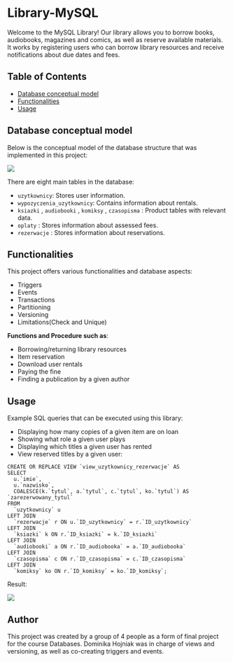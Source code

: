 # Library-MySQL

Welcome to the MySQL Library! Our library allows you to borrow books, audiobooks, magazines and comics, as well as reserve available materials. It works by registering users who can borrow library resources and receive notifications about due dates and fees.

## Table of Contents
- [Database conceptual model](#database-conceptual-model)
- [Functionalities](#functionalities)
- [Usage](#usage)

## Database conceptual model

Below is the conceptual model of the database structure that was implemented in this project:

<img src="https://github.com/dominikahojniak/Library-SQL/assets/122748213/568c8012-fdfa-46e7-8fd1-1567a1d06050" width=”50%” height=”50%”></img>

There are eight main tables in the database:
- `uzytkownicy`: Stores user information.
- `wypozyczenia_uzytkownicy`: Contains information about rentals.
- `ksiazki` , `audiobooki` , `komiksy` , `czasopisma` : Product tables with relevant data.
- `oplaty` : Stores information about assessed fees.
- `rezerwacje` : Stores information about reservations.


## Functionalities

This project offers various functionalities and database aspects:
- Triggers
- Events
- Transactions
- Partitioning
- Versioning
- Limitations(Check and Unique)

 **Functions and Procedure such as**:

- Borrowing/returning library resources
- Item reservation
- Download user rentals
- Paying the fine
- Finding a publication by a given author

## Usage

Example SQL queries that can be executed using this library:

- Displaying how many copies of a given item are on loan
- Showing what role a given user plays
- Displaying which titles a given user has rented
- View reserved titles by a given user:

```
CREATE OR REPLACE VIEW `view_uzytkownicy_rezerwacje` AS
SELECT
  u.`imie`,
  u.`nazwisko`,
  COALESCE(k.`tytul`, a.`tytul`, c.`tytul`, ko.`tytul`) AS `zarezerwowany_tytul`
FROM
  `uzytkownicy` u
LEFT JOIN
  `rezerwacje` r ON u.`ID_uzytkownicy` = r.`ID_uzytkownicy`
LEFT JOIN
  `ksiazki` k ON r.`ID_ksiazki` = k.`ID_ksiazki`
LEFT JOIN
  `audiobooki` a ON r.`ID_audiobooka` = a.`ID_audiobooka`
LEFT JOIN
  `czasopisma` c ON r.`ID_czasopisma` = c.`ID_czasopisma`
LEFT JOIN
  `komiksy` ko ON r.`ID_komiksy` = ko.`ID_komiksy`;
```
Result:

<img src="https://github.com/dominikahojniak/Library-SQL/assets/122748213/7a90234e-0b56-467e-9308-2934e1a5f29c" width=”50%” height=”50%”></img>

## Author

This project was created by a group of 4 people as a form of final project for the course Databases.
Dominika Hojniak was in charge of views and versioning, as well as co-creating triggers and events.

